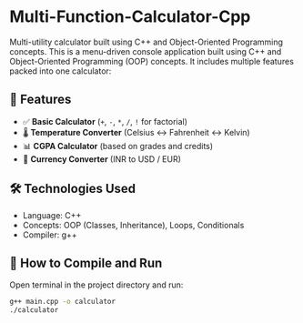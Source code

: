 # Multi-Function-Calculator-Cpp
Multi-utility calculator built using C++ and Object-Oriented Programming concepts.
This is a menu-driven console application built using C++ and Object-Oriented Programming (OOP) concepts. It includes multiple features packed into one calculator:

## 🧮 Features

- ✅ **Basic Calculator** (`+`, `-`, `*`, `/`, `!` for factorial)
- 🌡️ **Temperature Converter** (Celsius ↔ Fahrenheit ↔ Kelvin)
- 📊 **CGPA Calculator** (based on grades and credits)
- 💱 **Currency Converter** (INR to USD / EUR)

## 🛠️ Technologies Used

- Language: C++
- Concepts: OOP (Classes, Inheritance), Loops, Conditionals
- Compiler: g++

## 🚀 How to Compile and Run

Open terminal in the project directory and run:
```bash
g++ main.cpp -o calculator
./calculator
